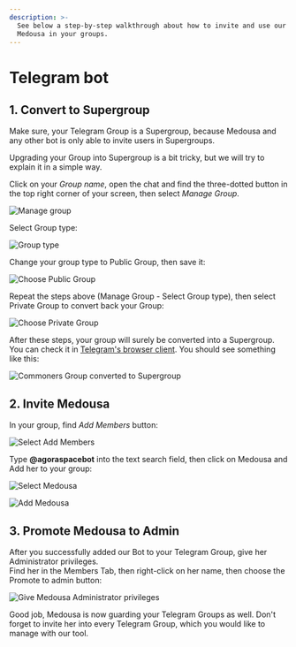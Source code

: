 ```yaml
---
description: >-
  See below a step-by-step walkthrough about how to invite and use our guardian
  Medousa in your groups.
---
```


# Telegram bot

## 1. Convert to Supergroup

Make sure, your Telegram Group is a Supergroup, because Medousa and any other bot is only able to invite users in Supergroups.

Upgrading your Group into Supergroup is a bit tricky, but we will try to explain it in a simple way.

Click on your _Group name_, open the chat and find the three-dotted button in the top right corner of your screen, then select _Manage Group_.

![Manage group](../../.gitbook/assets/image%20%286%29.png)

Select Group type:

![Group type](../../.gitbook/assets/image%20%2811%29.png)

Change your group type to Public Group, then save it:

![Choose Public Group](../../.gitbook/assets/image%20%281%29.png)

Repeat the steps above \(Manage Group - Select Group type\), then select Private Group to convert back your Group:

![Choose Private Group](../../.gitbook/assets/image%20%285%29.png)

After these steps, your group will surely be converted into a Supergroup. You can check it in [Telegram's browser client](https://web.telegram.org/). You should see something like this:

![Commoners Group converted to Supergroup](../../.gitbook/assets/image%20%283%29.png)

## 2. Invite Medousa

In your group, find _Add Members_ button:

![Select Add Members](../../.gitbook/assets/image%20%2828%29.png)

Type **@agoraspacebot** into the text search field, then click on Medousa and Add her to your group:

![Select Medousa](../../.gitbook/assets/image%20%2820%29.png)

![Add Medousa](../../.gitbook/assets/image%20%2822%29.png)

## 3. Promote Medousa to Admin

After you successfully added our Bot to your Telegram Group, give her Administrator privileges.  
Find her in the Members Tab, then right-click on her name, then choose the Promote to admin button:

![Give Medousa Administrator privileges](../../.gitbook/assets/image%20%2815%29.png)

Good job, Medousa is now guarding your Telegram Groups as well. Don't forget to invite her into every Telegram Group, which you would like to manage with our tool.

